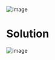 ![image](https://github.com/user-attachments/assets/902caeed-d3f9-4787-ac18-4218d9019d67)

# Solution
![image](https://github.com/user-attachments/assets/fe00b0a3-acb8-49f0-a34b-5892bb25a0bd)
